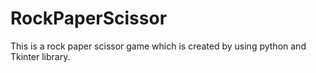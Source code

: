 # RockPaperScissor
This is a rock paper scissor game which is created by using python and Tkinter library. 
